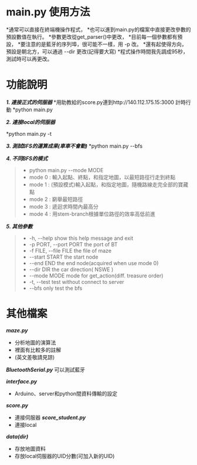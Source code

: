 # main.py 使用方法 #
*通常可以直接在終端機操作程式，
*也可以進到main.py的檔案中直接更改參數的預設數值在執行。
*參數更改從get_parser()中更改，
*目前每一個參數都有預設，
*要注意的是藍牙的序列埠，很可能不一樣，用 -p 改。
*還有起使得方向，預設是朝北方，可以通過 --dir 更改(記得要大寫)
*程式操作時間我先調成95秒，測試時可以再更改。

# 功能說明 # 
***1. 連接正式的伺服器***
*用助教給的score.py連到http://140.112.175.15:3000 計時行動
*python main.py

***2. 連接local的伺服器***

*python main.py -t

***3. 測試BFS的運算成果(車車不會動)***
*python main.py --bfs

***4. 不同BFS的模式***
>* python main.py --mode MODE
>* mode 0 : 輸入起點、終點，和指定地圖，以最短路徑行走到終點
>* mode 1 : (預設模式)輸入起點，和指定地圖，隨機路線走完全部的寶藏點
>* mode 2 : 窮舉最短路徑
>* mode 3 : 遞迴求時間內最高分
>* mode 4 : 用stem-branch根據單位路徑的效率高低前進

***5. 其他參數***
>*   -h, --help            show this help message and exit
>*   -p PORT, --port PORT  the port of BT
>*   -f FILE, --file FILE  the file of maze
>*   --start START         the start node
>*   --end END             the end node(acquired when use mode 0)
>*   --dir DIR             the car direction( NSWE )
>*   --mode MODE           mode for get_action(diff. treasure order)
>*   -t, --test            test without connect to server
>*   --bfs                 only test the bfs


# 其他檔案 #
***maze.py*** 
* 分析地圖的演算法
* 裡面有比較多的註解
* (英文差敬請見諒)

***BluetoothSerial.py***
可以測試藍牙

***interface.py***
* Arduino、server和python間資料傳輸的設定

***score.py***
* 連接伺服器
***score_student.py***
* 連接local

***data(dir)***
* 存放地圖資料
* 存放local伺服器的UID分數(可加入新的UID)
